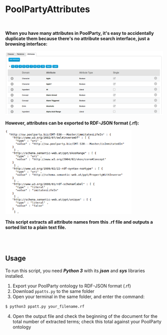 # PoolPartyAttributes

<br>

**When you have many attributes in PoolParty, it's easy to accidentally duplicate them because there's no attribute search interface, just a browsing interface:**

<img src="ppatts.png" width="500px">

<br>

**However, attributes can be exported to RDF-JSON format (.rf):**

<img src="rdf-json.png" width="400px">

<br>

**This script extracts all attribute names from this .rf file and outputs a sorted list to a plain text file.**

<br>
<br>

## Usage

To run this script, you need ***Python 3*** with its ***json*** and ***sys*** libraries installed.

1. Export your PoolParty ontology to RDF-JSON format (.rf)
2. Download `ppatts.py` to the same folder
3. Open your terminal in the same folder, and enter the command:

```Bash
$ python3 ppatt.py your_filename.rf
```

4. Open the output file and check the beginning of the document for the total number of extracted terms; check this total against your PoolParty ontology
